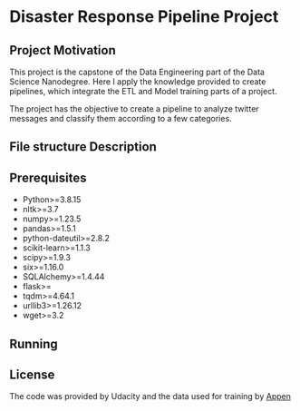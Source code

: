 # Disaster Response Pipeline Project

## Project Motivation
This project is the capstone of the Data Engineering part of the Data Science Nanodegree. Here I apply the knowledge provided to create pipelines, which integrate the ETL and Model training parts of a project.

The project has the objective to create a pipeline to analyze twitter messages and classify them according to a few categories.

## File structure Description

## Prerequisites
- Python>=3.8.15
- nltk>=3.7
- numpy>=1.23.5
- pandas>=1.5.1
- python-dateutil>=2.8.2
- scikit-learn>=1.1.3
- scipy>=1.9.3
- six>=1.16.0
- SQLAlchemy>=1.4.44
- flask>=
- tqdm>=4.64.1
- urllib3>=1.26.12
- wget>=3.2

## Running

## License
The code was provided by Udacity and the data used for training by [Appen](https://appen.com/)
